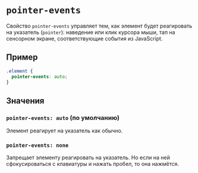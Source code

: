 # `pointer-events`

Свойство `pointer-events` управляет тем, как элемент будет реагировать на указатель (`pointer`): наведение или клик курсора мыши, тап на сенсорном экране, соответствующие события из JavaScript.

## Пример

```css
.element {
  pointer-events: auto;
}
```

## Значения

### `pointer-events: auto` (по умолчанию)

Элемент реагирует на указатель как обычно.

### `pointer-events: none`

Запрещает элементу реагировать на указатель. Но если на ней сфокусироваться с клавиатуры и нажать пробел, то она нажмётся.
